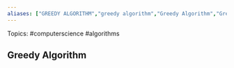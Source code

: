 ```yaml
---
aliases: ["GREEDY ALGORITHM","greedy algorithm","Greedy Algorithm","Greedy Approach","greedy approach"] 
---
```

Topics: #computerscience #algorithms

## Greedy Algorithm

